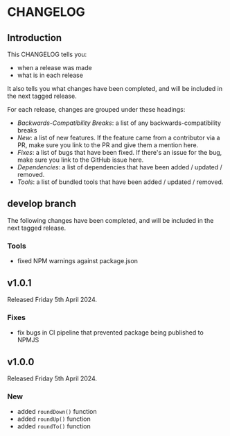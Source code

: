 # CHANGELOG

## Introduction

This CHANGELOG tells you:

* when a release was made
* what is in each release

It also tells you what changes have been completed, and will be included in the next tagged release.

For each release, changes are grouped under these headings:

* _Backwards-Compatibility Breaks_: a list of any backwards-compatibility breaks
* _New_: a list of new features. If the feature came from a contributor via a PR, make sure you link to the PR and give them a mention here.
* _Fixes_: a list of bugs that have been fixed. If there's an issue for the bug, make sure you link to the GitHub issue here.
* _Dependencies_: a list of dependencies that have been added / updated / removed.
* _Tools_: a list of bundled tools that have been added / updated / removed.

## develop branch

The following changes have been completed, and will be included in the next tagged release.

### Tools

- fixed NPM warnings against package.json

## v1.0.1

Released Friday 5th April 2024.

### Fixes

- fix bugs in CI pipeline that prevented package being published to NPMJS

## v1.0.0

Released Friday 5th April 2024.

### New

- added `roundDown()` function
- added `roundUp()` function
- added `roundTo()` function
